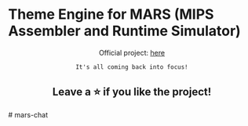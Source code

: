 # Theme Engine for MARS (MIPS Assembler and Runtime Simulator)

<div align="center">

Official project: [here](https://courses.missouristate.edu/KenVollmar/mars/)

<code>It's all coming back into focus!</code>

## Leave a ⭐ if you like the project!

</div>
# mars-chat
